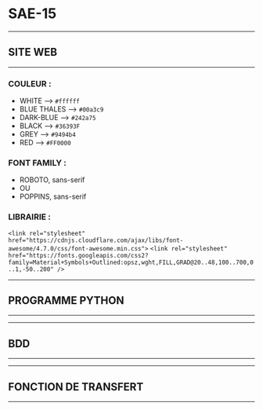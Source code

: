 # SAE-15
----------------------------------------------------------------------------
## SITE WEB
----------------------------------------------------------------------------------------
### COULEUR :

- WHITE --> `#ffffff`
- BLUE THALES --> `#00a3c9`
- DARK-BLUE --> `#242a75`
- BLACK --> `#36393F`
- GREY --> `#9494b4`
- RED --> `#FF0000`


### FONT FAMILY :

- ROBOTO, sans-serif
- OU
- POPPINS, sans-serif

### LIBRAIRIE :

`<link rel="stylesheet" href="https://cdnjs.cloudflare.com/ajax/libs/font-awesome/4.7.0/css/font-awesome.min.css">`
`<link rel="stylesheet" href="https://fonts.googleapis.com/css2?family=Material+Symbols+Outlined:opsz,wght,FILL,GRAD@20..48,100..700,0..1,-50..200" />`

-----------------------------------------------------------------------------------------
## PROGRAMME PYTHON
-----------------------------------------------------------------------------------------

-----------------------------------------------------------------------------------------
## BDD
-----------------------------------------------------------------------------------------

-----------------------------------------------------------------------------------------
## FONCTION DE TRANSFERT
-----------------------------------------------------------------------------------------





